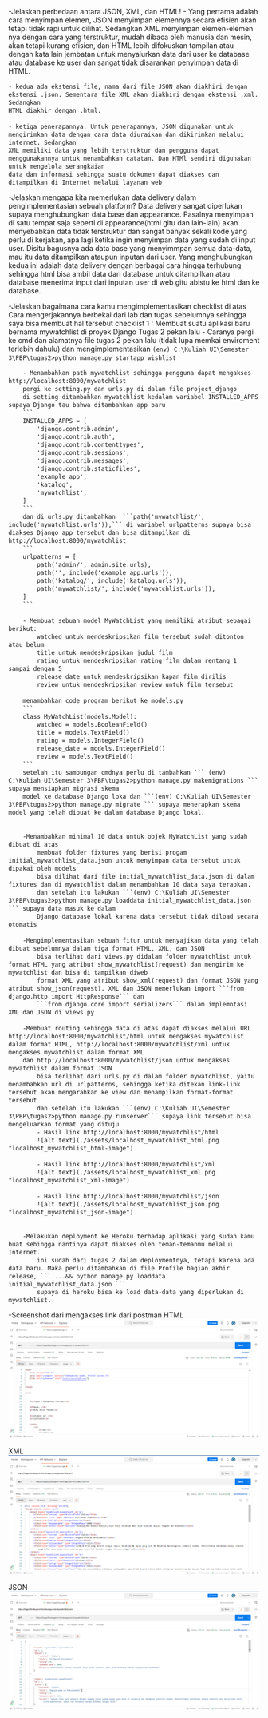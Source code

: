 -Jelaskan perbedaan antara JSON, XML, dan HTML!
    - Yang pertama adalah cara menyimpan elemen,  JSON menyimpan elemennya secara efisien akan tetapi tidak rapi untuk dilihat. Sedangkan XML menyimpan 
    elemen-elemen nya dengan cara yang terstruktur, mudah dibaca oleh manusia dan mesin, akan tetapi kurang efisien, dan HTML lebih difokuskan tampilan 
    atau dengan kata lain jembatan untuk menyalurkan data dari user ke database atau database ke user dan sangat tidak disarankan penyimpan data di HTML.

    - kedua ada ekstensi file, nama dari file JSON akan diakhiri dengan ekstensi .json. Sementara file XML akan diakhiri dengan ekstensi .xml. Sedangkan
    HTML diakhir dengan .html.

    - ketiga penerapannya. Untuk penerapannya, JSON digunakan untuk mengirimkan data dengan cara data diuraikan dan dikirimkan melalui internet. Sedangkan 
    XML memiliki data yang lebih terstruktur dan pengguna dapat menggunakannya untuk menambahkan catatan. Dan HTMl sendiri digunakan untuk mengelola serangkaian
    data dan informasi sehingga suatu dokumen dapat diakses dan ditampilkan di Internet melalui layanan web

-Jelaskan mengapa kita memerlukan data delivery dalam pengimplementasian sebuah platform?
    Data delivery sangat diperlukan supaya menghubungkan data base dan appearance. Pasalnya menyimpan di satu tempat saja seperti di appearance(html gitu dan lain-lain) akan 
    menyebabkan data tidak terstruktur dan sangat banyak sekali kode yang perlu di kerjakan, apa lagi ketika ingin menyimpan data yang sudah di input user. Disitu bagusnya ada
    data base yang menyimmpan semua data-data, mau itu data ditampilkan ataupun inputan dari user. Yang menghubungkan kedua ini adalah data delivery dengan berbagai cara hingga terhubung
    sehingga html bisa ambil data dari database untuk ditampilkan atau database menerima input dari inputan user di web gitu abistu ke html dan ke database.

-Jelaskan bagaimana cara kamu mengimplementasikan checklist di atas
    Cara mengerjakannya berbekal dari lab dan tugas sebelumnya sehingga saya bisa membuat hal tersebut
    checklist 1 : Membuat suatu aplikasi baru bernama mywatchlist di proyek Django Tugas 2 pekan lalu
        - Caranya pergi ke cmd dan alamatnya file tugas 2 pekan lalu (tidak lupa memkai enviroment terlebih dahulu) dan mengimplementasikan
        ```(env) C:\Kuliah UI\Semester 3\PBP\tugas2>python manage.py startapp wishlist```

        - Menambahkan path mywatchlist sehingga pengguna dapat mengakses http://localhost:8000/mywatchlist
        pergi ke setting.py dan urls.py di dalam file project_django
        di setting ditambahkan mywatchlist kedalam variabel INSTALLED_APPS supaya Django tau bahwa ditambahkan app baru
        ```
        INSTALLED_APPS = [
            'django.contrib.admin',
            'django.contrib.auth',
            'django.contrib.contenttypes',
            'django.contrib.sessions',
            'django.contrib.messages',
            'django.contrib.staticfiles',
            'example_app',
            'katalog',
            'mywatchlist',
        ]
        ```
        dan di urls.py ditambahkan  ```path('mywatchlist/', include('mywatchlist.urls')),``` di variabel urlpatterns supaya bisa diakses Django app tersebut dan bisa ditampilkan di http://localhost:8000/mywatchlist
        ```
        urlpatterns = [
            path('admin/', admin.site.urls),
            path('', include('example_app.urls')),
            path('katalog/', include('katalog.urls')),
            path('mywatchlist/', include('mywatchlist.urls')),
        ]
        ```

        - Membuat sebuah model MyWatchList yang memiliki atribut sebagai berikut:
            watched untuk mendeskripsikan film tersebut sudah ditonton atau belum
            title untuk mendeskripsikan judul film
            rating untuk mendeskripsikan rating film dalam rentang 1 sampai dengan 5
            release_date untuk mendeskripsikan kapan film dirilis
            review untuk mendeskripsikan review untuk film tersebut

        menambahkan code program berikut ke models.py
        ```
        class MyWatchList(models.Model):
            watched = models.BooleanField()
            title = models.TextField()
            rating = models.IntegerField()
            release_date = models.IntegerField()
            review = models.TextField()
        ```
        setelah itu sambungan cmdnya perlu di tambahkan ``` (env) C:\Kuliah UI\Semester 3\PBP\tugas2>python manage.py makemigrations ``` supaya mensiapkan migrasi skema
        model ke database Django loka dan ```(env) C:\Kuliah UI\Semester 3\PBP\tugas2>python manage.py migrate ``` supaya menerapkan skema model yang telah dibuat ke dalam database Django lokal.
        

        -Menambahkan minimal 10 data untuk objek MyWatchList yang sudah dibuat di atas
            membuat folder fixtures yang berisi progam initial_mywatchlist_data.json untuk menyimpan data tersebut untuk dipakai oleh models
            bisa dilihat dari file initial_mywatchlist_data.json di dalam fixtures dan di mywatchlist dalam menambahkan 10 data saya terapkan.
            dan setelah itu lakukan ```(env) C:\Kuliah UI\Semester 3\PBP\tugas2>python manage.py loaddata initial_mywatchlist_data.json ``` supaya data masuk ke dalam
            Django database lokal karena data tersebut tidak diload secara otomatis
        
        -Mengimplementasikan sebuah fitur untuk menyajikan data yang telah dibuat sebelumnya dalam tiga format HTML, XML, dan JSON
            bisa terlihat dari views.py didalam folder mywatchlist untuk format HTML yang atribut show_mywatchlist(request) dan mengirim ke mywatchlist dan bisa di tampilkan diweb
            format XML yang atribut show_xml(request) dan format JSON yang atribut show_json(request). XML dan JSON memerlukan import ```from django.http import HttpResponse``` dan
            ```from django.core import serializers``` dalam implemntasi XML dan JSON di views.py
        
        -Membuat routing sehingga data di atas dapat diakses melalui URL http://localhost:8000/mywatchlist/html untuk mengakses mywatchlist dalam format HTML, http://localhost:8000/mywatchlist/xml untuk mengakses mywatchlist dalam format XML
        dan http://localhost:8000/mywatchlist/json untuk mengakses mywatchlist dalam format JSON
            bisa terlihat dari urls.py di dalam folder mywatchlist, yaitu menambahkan url di urlpatterns, sehingga ketika ditekan link-link tersebut akan mengarahkan ke view dan menampilkan format-format tersebut
            dan setelah itu lakukan ```(env) C:\Kuliah UI\Semester 3\PBP\tugas2>python manage.py runserver``` supaya link tersebut bisa mengeluarkan format yang dituju
            - Hasil link http://localhost:8000/mywatchlist/html
            ![alt text](./assets/localhost_mywatchlist_html.png "localhost_mywatchlist_html-image")

            - Hasil link http://localhost:8000/mywatchlist/xml
            ![alt text](./assets/localhost_mywatchlist_xml.png "localhost_mywatchlist_xml-image")

            - Hasil link http://localhost:8000/mywatchlist/json
            ![alt text](./assets/localhost_mywatchlist_json.png "localhost_mywatchlist_json-image")


        -Melakukan deployment ke Heroku terhadap aplikasi yang sudah kamu buat sehingga nantinya dapat diakses oleh teman-temanmu melalui Internet.
            ini sudah dari tugas 2 dalam deploymentnya, tetapi karena ada data baru. Maka perlu ditambahkan di file Profile bagian akhir release, ``` ...&& python manage.py loaddata initial_mywatchlist_data.json ```
            supaya di heroku bisa ke load data-data yang diperlukan di mywatchlist.
        

-Screenshot dari mengakses link dari postman
HTML
![alt text](./assets/postman_html.png "postman_html-image")

XML
![alt text](./assets/postman_xml.png "postman_xml-image")

JSON
![alt text](./assets/postman_json.png "postman_json-image")


        

        







